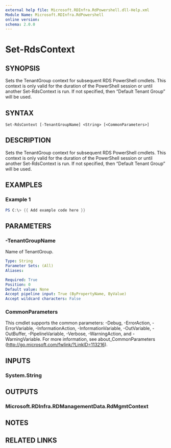```yaml
---
external help file: Microsoft.RDInfra.RdPowershell.dll-Help.xml
Module Name: Microsoft.RDInfra.RdPowershell
online version:
schema: 2.0.0
---
```


# Set-RdsContext

## SYNOPSIS
Sets the TenantGroup context for subsequent RDS PowerShell cmdlets. This context is only valid for the duration of the PowerShell session or until another Set-RdsContext is run. If not specified, then “Default Tenant Group” will be used.

## SYNTAX

```
Set-RdsContext [-TenantGroupName] <String> [<CommonParameters>]
```

## DESCRIPTION
Sets the TenantGroup context for subsequent RDS PowerShell cmdlets. This context is only valid for the duration of the PowerShell session or until another Set-RdsContext is run. If not specified, then “Default Tenant Group” will be used.

## EXAMPLES

### Example 1
```powershell
PS C:\> {{ Add example code here }}
```

## PARAMETERS

### -TenantGroupName
Name of TenantGroup.

```yaml
Type: String
Parameter Sets: (All)
Aliases:

Required: True
Position: 0
Default value: None
Accept pipeline input: True (ByPropertyName, ByValue)
Accept wildcard characters: False
```

### CommonParameters
This cmdlet supports the common parameters: -Debug, -ErrorAction, -ErrorVariable, -InformationAction, -InformationVariable, -OutVariable, -OutBuffer, -PipelineVariable, -Verbose, -WarningAction, and -WarningVariable. For more information, see about_CommonParameters (http://go.microsoft.com/fwlink/?LinkID=113216).

## INPUTS

### System.String

## OUTPUTS

### Microsoft.RDInfra.RDManagementData.RdMgmtContext

## NOTES

## RELATED LINKS
